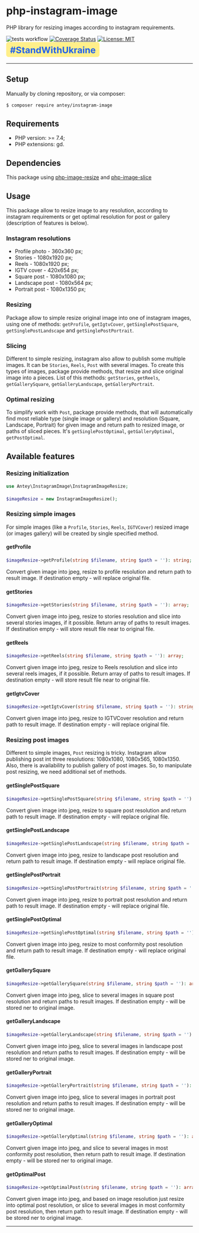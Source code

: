 # php-instagram-image

PHP library for resizing images according to instagram requirements.

![tests workflow](https://github.com/a-kryvenko/php-instagram-image/actions/workflows/tests.yml/badge.svg)
[![Coverage Status](https://coveralls.io/repos/github/a-kryvenko/php-instagram-image/badge.svg?branch=master)](https://coveralls.io/github/a-kryvenko/php-instagram-image?branch=master)
[![License: MIT](https://img.shields.io/badge/License-MIT-yellow.svg)](https://opensource.org/licenses/MIT)
[![Stand With Ukraine](https://raw.githubusercontent.com/vshymanskyy/StandWithUkraine/main/badges/StandWithUkraine.svg)](https://stand-with-ukraine.pp.ua)

------

## Setup

Manually by cloning repository, or via composer:

```sh
$ composer require antey/instagram-image
```

## Requirements

- PHP version: >= 7.4;
- PHP extensions: gd.

## Dependencies

This package using [php-image-resize](https://github.com/gumlet/php-image-resize) and [php-image-slice](https://github.com/antey/php-image-slice)

## Usage

This package allow to resize image to any resolution, according
to instagram requirements or get optimal resolution for
post or gallery (description of features is below).

### Instagram resolutions

- Profile photo - 360x360 px;
- Stories - 1080x1920 px;
- Reels - 1080x1920 px;
- IGTV cover - 420x654 px;
- Square post - 1080x1080 px;
- Landscape post - 1080x564 px;
- Portrait post - 1080x1350 px;

### Resizing

Package allow to simple resize original image into one of instagram images,
using one of methods: `getProfile`, `getIgtvCover`, `getSinglePostSquare`,
`getSinglePostLandscape` and `getSinglePostPortrait`.

### Slicing

Different to simple resizing, instagram also allow to publish some multiple images.
It can be `Stories`, `Reels`, `Post` with several images. To create this types
of images, package provide methods, that resize and slice original image into a
pieces. List of this methods: `getStories`, `getReels`, `getGallerySquare`,
`getGalleryLandscape`, `getGalleryPortrait`.

### Optimal resizing

To simplify work with `Post`, package provide methods, that will automatically
find most reliable type (single image or gallery) and resolution (Square,
Landscape, Portrait) for given image and return path to resized image, or
paths of sliced pieces. It's `getSinglePostOptimal`, `getGalleryOptimal`,
`getPostOptimal`.

## Available features

### Resizing initialization

```php
use Antey\InstagramImage\InstagramImageResize;

$imageResize = new InstagramImageResize();
```

### Resizing simple images

For simple images (like a `Profile`, `Stories`, `Reels`, `IGTVCover`) resized
image (or images gallery) will be created by single specified method.

#### getProfile

```php
$imageResize->getProfile(string $filename, string $path = ''): string;
```

Convert given image into jpeg, resize to profile resolution 
and return path to result image. If destination empty - will replace
original file.

#### getStories

```php
$imageResize->getStories(string $filename, string $path = ''): array;
```

Convert given image into jpeg, resize to stories resolution
and slice into several stories images, if it possible.
Return array of paths to result images. If destination empty - will store
result file near to original file.

#### getReels

```php
$imageResize->getReels(string $filename, string $path = ''): array;
```

Convert given image into jpeg, resize to Reels resolution
and slice into several reels images, if it possible.
Return array of paths to result images. If destination empty - will store
result file near to original file.

#### getIgtvCover

```php
$imageResize->getIgtvCover(string $filename, string $path = ''): string;
```

Convert given image into jpeg, resize to IGTVCover resolution
and return path to result image. If destination empty - will replace
original file.

### Resizing post images

Different to simple images, `Post` resizing is tricky. Instagram allow
publishing post int three resolutions: 1080x1080, 1080x565, 1080x1350. Also,
there is availability to publish gallery of post images. So, to manipulate
post resizing, we need additional set of methods.

#### getSinglePostSquare

```php
$imageResize->getSinglePostSquare(string $filename, string $path = ''): string;
```

Convert given image into jpeg, resize to square post resolution
and return path to result image. If destination empty - will replace
original file.

#### getSinglePostLandscape

```php
$imageResize->getSinglePostLandscape(string $filename, string $path = ''): string;
```

Convert given image into jpeg, resize to landscape post resolution
and return path to result image. If destination empty - will replace
original file.

#### getSinglePostPortrait

```php
$imageResize->getSinglePostPortrait(string $filename, string $path = ''): string;
```

Convert given image into jpeg, resize to portrait post resolution
and return path to result image. If destination empty - will replace
original file.

#### getSinglePostOptimal

```php
$imageResize->getSinglePostOptimal(string $filename, string $path = ''): string;
```

Convert given image into jpeg, resize to most conformity post resolution
and return path to result image. If destination empty - will replace
original file.

#### getGallerySquare

```php
$imageResize->getGallerySquare(string $filename, string $path = ''): array;
```

Convert given image into jpeg, slice to several images in square post resolution
and return paths to result images. If destination empty - will be stored ner to
original image.

#### getGalleryLandscape

```php
$imageResize->getGalleryLandscape(string $filename, string $path = ''): array;
```

Convert given image into jpeg, slice to several images in landscape post resolution
and return paths to result images. If destination empty - will be stored ner to
original image.

#### getGalleryPortrait

```php
$imageResize->getGalleryPortrait(string $filename, string $path = ''): array;
```

Convert given image into jpeg, slice to several images in portrait post resolution
and return paths to result images. If destination empty - will be stored ner to
original image.

#### getGalleryOptimal

```php
$imageResize->getGalleryOptimal(string $filename, string $path = ''): array;
```

Convert given image into jpeg, and slice to several images in most conformity
post resolution, then return path to result image.
If destination empty - will be stored ner to original image.

#### getOptimalPost

```php
$imageResize->getOptimalPost(string $filename, string $path = ''): array;
```

Convert given image into jpeg, and based on image resolution
just resize into optimal post resolution, or slice to several images in most conformity
post resolution, then return path to result image.
If destination empty - will be stored ner to original image.

---


